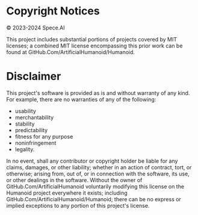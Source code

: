 

# Copyright Notices
© 2023-2024 Spece.AI

This project includes substantial portions of projects covered by MIT licenses;
a combined MIT license encompassing this prior work can be found at GitHub.Com/ArtificialHumanoid/Humanoid.

# Disclaimer
This project's software is provided as is and without warranty of any kind.
For example, there are no warranties of any of the following:
- usability
- merchantability
- stability
- predictability
- fitness for any purpose
- noninfringement
- legality.

In no event, shall any contributor or copyright holder be liable for any claims, damages, or other liability;
whether in an action of contract, tort, or otherwise;
arising from, out of, or in connection with the software, its use, or other dealings in the software.
Without the owner of GitHub.Com/ArtificialHumanoid voluntarily modifying this license on the Humanoid project everywhere it exists;
including GitHub.Com/ArtificialHumanoid/Humanoid;
there can be no express or implied exceptions to any portion of this project's license.
